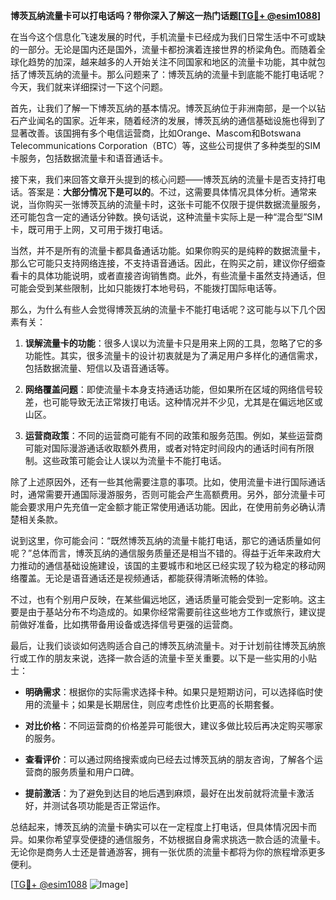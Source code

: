 **博茨瓦纳流量卡可以打电话吗？带你深入了解这一热门话题[[TG💪+ @esim1088](https://t.me/s/esim1088)]**

在当今这个信息化飞速发展的时代，手机流量卡已经成为我们日常生活中不可或缺的一部分。无论是国内还是国外，流量卡都扮演着连接世界的桥梁角色。而随着全球化趋势的加深，越来越多的人开始关注不同国家和地区的流量卡功能，其中就包括了博茨瓦纳的流量卡。那么问题来了：博茨瓦纳的流量卡到底能不能打电话呢？今天，我们就来详细探讨一下这个问题。

首先，让我们了解一下博茨瓦纳的基本情况。博茨瓦纳位于非洲南部，是一个以钻石产业闻名的国家。近年来，随着经济的发展，博茨瓦纳的通信基础设施也得到了显著改善。该国拥有多个电信运营商，比如Orange、Mascom和Botswana Telecommunications Corporation（BTC）等，这些公司提供了多种类型的SIM卡服务，包括数据流量卡和语音通话卡。

接下来，我们来回答文章开头提到的核心问题——博茨瓦纳的流量卡是否支持打电话。答案是：**大部分情况下是可以的**。不过，这需要具体情况具体分析。通常来说，当你购买一张博茨瓦纳的流量卡时，这张卡可能不仅限于提供数据流量服务，还可能包含一定的通话分钟数。换句话说，这种流量卡实际上是一种“混合型”SIM卡，既可用于上网，又可用于拨打电话。

当然，并不是所有的流量卡都具备通话功能。如果你购买的是纯粹的数据流量卡，那么它可能只支持网络连接，不支持语音通话。因此，在购买之前，建议你仔细查看卡的具体功能说明，或者直接咨询销售商。此外，有些流量卡虽然支持通话，但可能会受到某些限制，比如只能拨打本地号码，不能拨打国际电话等。

那么，为什么有些人会觉得博茨瓦纳的流量卡不能打电话呢？这可能与以下几个因素有关：

1. **误解流量卡的功能**：很多人误以为流量卡只是用来上网的工具，忽略了它的多功能性。其实，很多流量卡的设计初衷就是为了满足用户多样化的通信需求，包括数据流量、短信以及语音通话等。

2. **网络覆盖问题**：即使流量卡本身支持通话功能，但如果所在区域的网络信号较差，也可能导致无法正常拨打电话。这种情况并不少见，尤其是在偏远地区或山区。

3. **运营商政策**：不同的运营商可能有不同的政策和服务范围。例如，某些运营商可能对国际漫游通话收取额外费用，或者对特定时间段内的通话时间有所限制。这些政策可能会让人误以为流量卡不能打电话。

除了上述原因外，还有一些其他需要注意的事项。比如，使用流量卡进行国际通话时，通常需要开通国际漫游服务，否则可能会产生高额费用。另外，部分流量卡可能会要求用户先充值一定金额才能正常使用通话功能。因此，在使用前务必确认清楚相关条款。

说到这里，你可能会问：“既然博茨瓦纳的流量卡能打电话，那它的通话质量如何呢？”总体而言，博茨瓦纳的通信服务质量还是相当不错的。得益于近年来政府大力推动的通信基础设施建设，该国的主要城市和地区已经实现了较为稳定的移动网络覆盖。无论是语音通话还是视频通话，都能获得清晰流畅的体验。

不过，也有个别用户反映，在某些偏远地区，通话质量可能会受到一定影响。这主要是由于基站分布不均造成的。如果你经常需要前往这些地方工作或旅行，建议提前做好准备，比如携带备用设备或选择信号更强的运营商。

最后，让我们谈谈如何选购适合自己的博茨瓦纳流量卡。对于计划前往博茨瓦纳旅行或工作的朋友来说，选择一款合适的流量卡至关重要。以下是一些实用的小贴士：

- **明确需求**：根据你的实际需求选择卡种。如果只是短期访问，可以选择临时使用的流量卡；如果是长期居住，则应考虑性价比更高的长期套餐。
  
- **对比价格**：不同运营商的价格差异可能很大，建议多做比较后再决定购买哪家的服务。

- **查看评价**：可以通过网络搜索或向已经去过博茨瓦纳的朋友咨询，了解各个运营商的服务质量和用户口碑。

- **提前激活**：为了避免到达目的地后遇到麻烦，最好在出发前就将流量卡激活好，并测试各项功能是否正常运作。

总结起来，博茨瓦纳的流量卡确实可以在一定程度上打电话，但具体情况因卡而异。如果你希望享受便捷的通信服务，不妨根据自身需求挑选一款合适的流量卡。无论你是商务人士还是普通游客，拥有一张优质的流量卡都将为你的旅程增添更多便利。

[[TG💪+ @esim1088](https://t.me/s/esim1088) ![Image](https://i.postimg.cc/4NQfJmqS/Snipaste-2025-05-13-00-14-12.png)]
